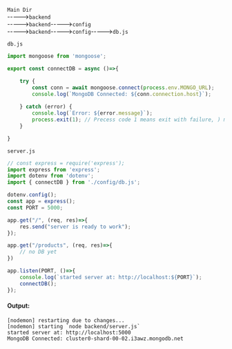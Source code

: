 `Main Dir`  
----->`backend`  
----->`backend`----->`config`  
----->`backend`----->`config`----->`db.js`  

`db.js`  
```javascript
import mongoose from 'mongoose';

export const connectDB = async ()=>{

    try {
        const conn = await mongoose.connect(process.env.MONGO_URL);
        console.log(`MongoDB Connected: ${conn.connection.host}`);
        
    } catch (error) {
        console.log(`Error: ${error.message}`);
        process.exit(1); // Precess code 1 means exit with failure, ) means success
    }

}
```  

`server.js`  
```javascript
// const express = require('express');
import express from 'express';
import dotenv from 'dotenv';
import { connectDB } from './config/db.js';

dotenv.config();
const app = express();
const PORT = 5000;

app.get("/", (req, res)=>{
    res.send("server is ready to work");
});

app.get("/products", (req, res)=>{
    // no DB yet
})

app.listen(PORT, ()=>{
    console.log(`started server at: http://localhost:${PORT}`);
    connectDB();
});
```  

#### Output:  
```vbnet
[nodemon] restarting due to changes...
[nodemon] starting `node backend/server.js`
started server at: http://localhost:5000
MongoDB Connected: cluster0-shard-00-02.i3awz.mongodb.net
```  